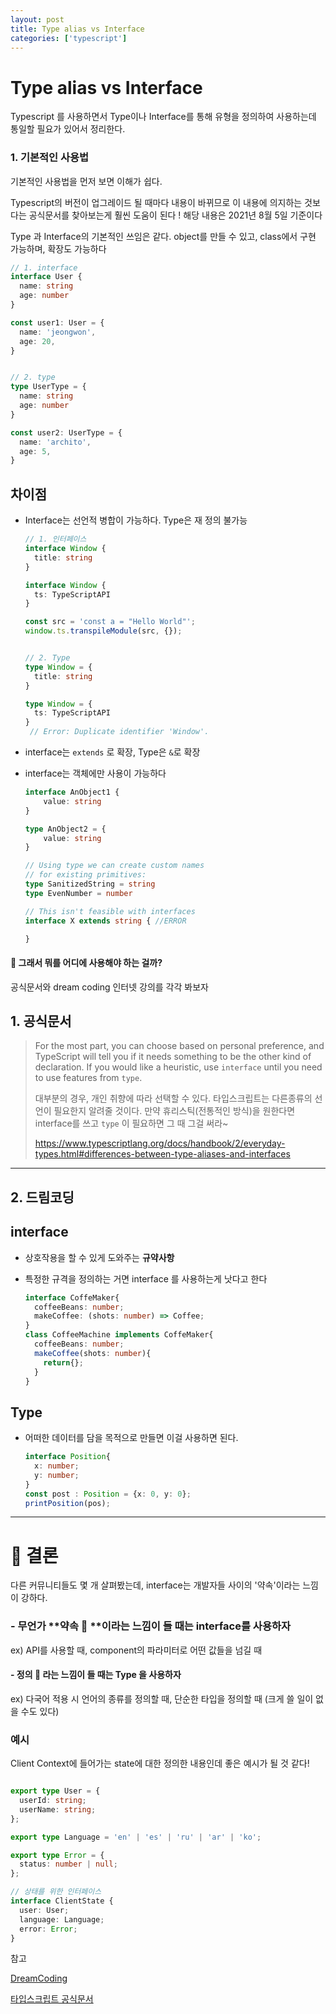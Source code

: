 ```yaml
---
layout: post
title: Type alias vs Interface
categories: ['typescript']
---
```


# Type alias vs Interface 



Typescript 를 사용하면서 Type이나 Interface를 통해 유형을 정의하여 사용하는데 통일할 필요가 있어서 정리한다.



### 1. 기본적인 사용법

기본적인 사용법을 먼저 보면 이해가 쉽다. 

Typescript의 버전이 업그레이드 될 때마다 내용이 바뀌므로 이 내용에 의지하는 것보다는 공식문서를 찾아보는게 훨씬 도움이 된다 ! 해당 내용은 2021년 8월 5일 기준이다



Type 과 Interface의 기본적인 쓰임은 같다. object를 만들 수 있고, class에서 구현 가능하며, 확장도 가능하다

```typescript
// 1. interface
interface User {
  name: string
  age: number
}

const user1: User = {
  name: 'jeongwon',
  age: 20,
}


// 2. type
type UserType = {
  name: string
  age: number
}

const user2: UserType = {
  name: 'archito',
  age: 5,
}
```





## 차이점

- Interface는 선언적 병합이 가능하다.  Type은 재 정의 불가능

  ```typescript
  // 1. 인터페이스
  interface Window {
    title: string
  }
  
  interface Window {
    ts: TypeScriptAPI
  }
  
  const src = 'const a = "Hello World"';
  window.ts.transpileModule(src, {});   
  
  
  // 2. Type
  type Window = {
    title: string
  }
  
  type Window = {
    ts: TypeScriptAPI
  }
   // Error: Duplicate identifier 'Window'.
  
  ```

- interface는 `extends` 로 확장, Type은 `&`로 확장

- interface는 객체에만 사용이 가능하다

  ```typescript
  interface AnObject1 {
      value: string
  }
  
  type AnObject2 = {
      value: string
  }
  
  // Using type we can create custom names
  // for existing primitives:
  type SanitizedString = string
  type EvenNumber = number
  
  // This isn't feasible with interfaces
  interface X extends string { //ERROR
  
  }
  ```

  





#### 🤔 그래서 뭐를 어디에 사용해야 하는 걸까?

공식문서와 dream coding 인터넷 강의를 각각 봐보자







## 1. 공식문서 



>For the most part, you can choose based on personal preference, and TypeScript will tell you if it needs something to be the other kind of declaration. If you would like a heuristic, use `interface` until you need to use features from `type`.
>
>대부분의 경우, 개인 취향에 따라 선택할 수 있다. 타입스크립트는 다른종류의 선언이 필요한지 알려줄 것이다. 만약 휴리스틱(전통적인 방식)을 원한다면 interface를 쓰고 ```type``` 이 필요하면 그 때 그걸 써라~
>
>https://www.typescriptlang.org/docs/handbook/2/everyday-types.html#differences-between-type-aliases-and-interfaces





---



## 2. 드림코딩 



## interface

- 상호작용을 할 수 있게 도와주는 **규약사항** 

- 특정한 규격을 정의하는 거면 interface 를 사용하는게 낫다고 한다

  ```typescript
  interface CoffeMaker{
    coffeeBeans: number;
    makeCoffee: (shots: number) => Coffee;
  }
  class CoffeeMachine implements CoffeMaker{
    coffeeBeans: number;
    makeCoffee(shots: number){
      return{};
    }
  }
  ```

  



## Type

- 어떠한 데이터를 담을 목적으로 만들면 이걸 사용하면 된다.

  ```typescript
  interface Position{
  	x: number;
  	y: number;
  }
  const post : Position = {x: 0, y: 0};
  printPosition(pos);
  ```







---

# 📣 결론 



다른 커뮤니티들도 몇 개 살펴봤는데, interface는 개발자들 사이의 '약속'이라는 느낌이 강하다. 





### - 무언가 **약속 🤙 **이라는 느낌이 들 때는 interface를 사용하자

ex) API를 사용할 때, component의 파라미터로 어떤 값들을 넘길 때



#### - 정의 📝 라는 느낌이 들 때는 Type 을 사용하자

ex) 다국어 적용 시 언어의 종류를 정의할 때, 단순한 타입을 정의할 때 (크게 쓸 일이 없을 수도 있다)





### 예시 

Client Context에 들어가는 state에 대한 정의한 내용인데 좋은 예시가 될 것 같다!

```typescript

export type User = {
  userId: string;
  userName: string;
};

export type Language = 'en' | 'es' | 'ru' | 'ar' | 'ko';

export type Error = {
  status: number | null;
};

// 상태를 위한 인터페이스
interface ClientState {
  user: User; 
  language: Language;
  error: Error;
}
```















참고 

[DreamCoding](https://academy.dream-coding.com/courses/take/typescript)

[타입스크립트 공식문서](https://www.typescriptlang.org/docs/handbook/2/everyday-types.html#differences-between-type-aliases-and-interfaces)

